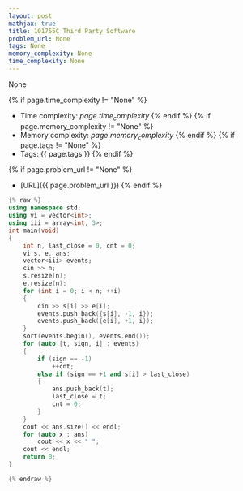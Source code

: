 ```yaml
---
layout: post
mathjax: true
title: 101755C Third Party Software
problem_url: None
tags: None
memory_complexity: None
time_complexity: None
---
```


None


{% if page.time_complexity != "None" %}
- Time complexity: ${{ page.time_complexity }}$
{% endif %}
{% if page.memory_complexity != "None" %}
- Memory complexity: ${{ page.memory_complexity }}$
{% endif %}
{% if page.tags != "None" %}
- Tags: {{ page.tags }}
{% endif %}

{% if page.problem_url != "None" %}
- [URL]({{ page.problem_url }})
{% endif %}

```cpp
{% raw %}
using namespace std;
using vi = vector<int>;
using iii = array<int, 3>;
int main(void)
{
    int n, last_close = 0, cnt = 0;
    vi s, e, ans;
    vector<iii> events;
    cin >> n;
    s.resize(n);
    e.resize(n);
    for (int i = 0; i < n; ++i)
    {
        cin >> s[i] >> e[i];
        events.push_back({s[i], -1, i});
        events.push_back({e[i], +1, i});
    }
    sort(events.begin(), events.end());
    for (auto [t, sign, i] : events)
    {
        if (sign == -1)
            ++cnt;
        else if (sign == +1 and s[i] > last_close)
        {
            ans.push_back(t);
            last_close = t;
            cnt = 0;
        }
    }
    cout << ans.size() << endl;
    for (auto x : ans)
        cout << x << " ";
    cout << endl;
    return 0;
}

{% endraw %}
```